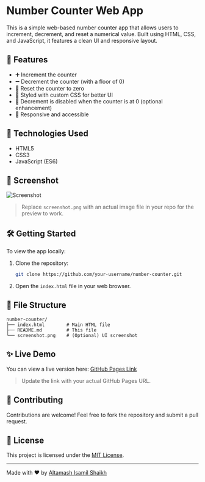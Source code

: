 # Number Counter Web App

This is a simple web-based number counter app that allows users to increment, decrement, and reset a numerical value. Built using HTML, CSS, and JavaScript, it features a clean UI and responsive layout.

## 🚀 Features

- ➕ Increment the counter
- ➖ Decrement the counter (with a floor of 0)
- 🔁 Reset the counter to zero
- 💅 Styled with custom CSS for better UI
- 🛑 Decrement is disabled when the counter is at 0 (optional enhancement)
- 🎯 Responsive and accessible

## 🧰 Technologies Used

- HTML5
- CSS3
- JavaScript (ES6)

## 📸 Screenshot

![Screenshot](screenshot.png)

> Replace `screenshot.png` with an actual image file in your repo for the preview to work.

## 🛠️ Getting Started

To view the app locally:

1. Clone the repository:
   ```bash
   git clone https://github.com/your-username/number-counter.git
   ```
2. Open the `index.html` file in your web browser.

## 📂 File Structure

```
number-counter/
├── index.html        # Main HTML file
├── README.md         # This file
└── screenshot.png    # (Optional) UI screenshot
```

## ✨ Live Demo

You can view a live version here: [GitHub Pages Link](https://your-username.github.io/number-counter)

> Update the link with your actual GitHub Pages URL.

## 🤝 Contributing

Contributions are welcome! Feel free to fork the repository and submit a pull request.

## 📄 License

This project is licensed under the [MIT License](LICENSE).

---

Made with ❤️ by [Altamash Isamil Shaikh ](https://github.com/your-username)

